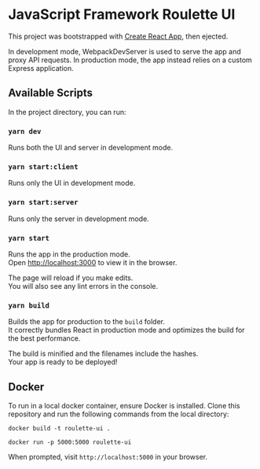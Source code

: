 # JavaScript Framework Roulette UI

This project was bootstrapped with [Create React App](https://github.com/facebookincubator/create-react-app), then ejected.

In development mode, WebpackDevServer is used to serve the app and proxy API requests. In production mode, the app instead relies on a custom Express application.


## Available Scripts

In the project directory, you can run:

### `yarn dev`

Runs both the UI and server in development mode.<br>


### `yarn start:client`

Runs only the UI in development mode.<br>


### `yarn start:server`

Runs only the server in development mode.<br>


### `yarn start`

Runs the app in the production mode.<br>
Open [http://localhost:3000](http://localhost:3000) to view it in the browser.

The page will reload if you make edits.<br>
You will also see any lint errors in the console.


### `yarn build`

Builds the app for production to the `build` folder.<br>
It correctly bundles React in production mode and optimizes the build for the best performance.

The build is minified and the filenames include the hashes.<br>
Your app is ready to be deployed!

## Docker

To run in a local docker container, ensure Docker is installed. Clone this repository and run the following commands from the local directory:

```
docker build -t roulette-ui .
```

```
docker run -p 5000:5000 roulette-ui
```

When prompted, visit `http://localhost:5000` in your browser.
